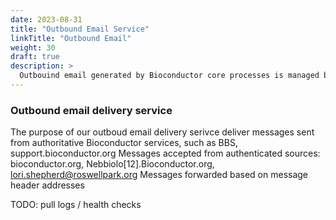 ```yaml
---
date: 2023-08-31
title: "Outbound Email Service"
linkTitle: "Outbound Email"
weight: 30
draft: true
description: >
  Outbouind email generated by Bioconductor core processes is managed by our Outbound email service.
---
```


### Outbound email delivery service

The purpose of our outboud email delivery serivce deliver messages sent from authoritative Bioconductor services, such as BBS, support.bioconductor.org
Messages accepted from authenticated sources: bioconductor.org, Nebbiolo[12].Bioconductor.org, lori.shepherd@roswellpark.org
Messages forwarded based on message header addresses


TODO: pull logs / health checks
 